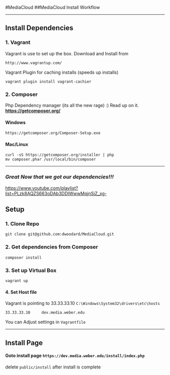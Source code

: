 #MediaCloud
##MediaCloud Install Workflow

--------------------

## Install Dependencies 

### 1. Vagrant
Vagrant is use to set up the box. Download and Install from

    http://www.vagrantup.com/
    
Vagrant Plugin for caching installs (speeds up installs)    
    
    vagrant plugin install vagrant-cachier
    
### 2. Composer
Php Dependency manager (its all the new rage) :) Read up on it. **https://getcomposer.org/**
    
#### Windows
    
    https://getcomposer.org/Composer-Setup.exe
    
#### Mac/Linux
    
    curl -sS https://getcomposer.org/installer | php
    mv composer.phar /usr/local/bin/composer

--------------------


### _Great Now that we got our dependencies!!!_

https://www.youtube.com/playlist?list=PLzk8AQZS663oDAb3DDlWwwMqjnSjZ_xg-

## Setup

### 1. Clone Repo
    
    git clone git@github.com:dwoodard/MediaCloud.git

### 2. Get dependencies from Composer
    
    composer install

### 3. Set up Virtual Box
    
    vagrant up

#### 4. Set Host file 

Vagrant is pointing to 33.33.33.10 `C:\Windows\System32\drivers\etc\hosts`

    33.33.33.10		dev.media.weber.edu

You can Adjust settings in `Vagrantfile`

--------------------

## Install Page
#### Goto install page `https://dev.media.weber.edu/install/index.php`

delete `public/install` after install is complete

